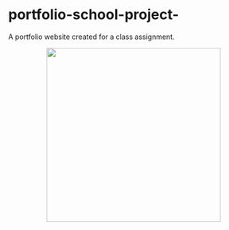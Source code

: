 # portfolio-school-project-
A portfolio website created for a class assignment. 
<p align="center">
  <img src="https://github.com/CStephenson519/portfolio-school-project-/blob/master/port.jpg" width="350"/>
</p>
